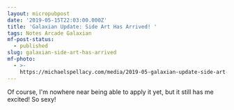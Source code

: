 ```yaml
---
layout: micropubpost
date: '2019-05-15T22:03:00.000Z'
title: 'Galaxian Update: Side Art Has Arrived! '
tags: Notes Arcade Galaxian
mf-post-status:
  - published
slug: galaxian-side-art-has-arrived
mf-photo:
  - >-
    https://michaelspellacy.com/media/2019-05-galaxian-update-side-art-has-arrived/1557957809626.jpg
---
```

Of course, I&#39;m nowhere near being able to apply it yet, but it still has me excited! So sexy!
